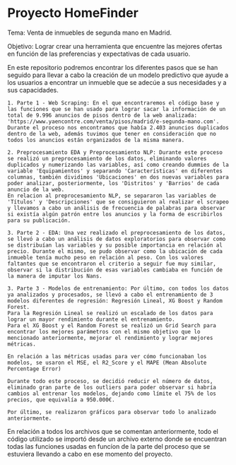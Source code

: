 # Proyecto HomeFinder

Tema: Venta de inmuebles de segunda mano en Madrid.

Objetivo: Lograr crear una herramienta que encuentre las mejores ofertas en función de las preferencias y expectativas de cada usuario.

En este repositorio podremos encontrar los diferentes pasos que se han seguido para llevar a cabo la creación de un modelo predictivo que ayude a los usuarios a encontrar un inmueble que se adecúe a sus necesidades y a sus capacidades.

    1. Parte 1 - Web Scraping: En el que encontraremos el código base y las funciones que se han usado para lograr sacar la información de un total de 9.996 anuncios de pisos dentro de la web analizada: 'https://www.yaencontre.com/venta/pisos/madrid/e-segunda-mano.com'. Durante el proceso nos encontramos que había 2.403 anuncios duplicados dentro de la web, además tuvimos que tener en consideración que no todos los anuncios están organizados de la misma manera. 
    
    2. Preprocesamiento EDA y Preprocesamiento NLP: Durante este proceso se realizó un preprocesamiento de los datos, eliminando valores duplicados y numerizando las variables, así como creando dummies de la variable 'Equipamientos' y separando 'Características' en diferentes columnas, también dividimos 'Ubicaciones' en dos nuevas variables para poder analizar, posteriormente, los 'Distritos' y 'Barrios' de cada anuncio de la web. 
    En relacion al preprocesamiento NLP, se separaron las variables de 'Títulos' y 'Descripciones' que se consiguieron al realizar el scrapeo y llevamos a cabo un análisis de frecuencia de palabras para observar si existía algún patrón entre los anuncios y la forma de escribirlos para su publicación. 

    3. Parte 2 - EDA: Una vez realizado el preprocesamiento de los datos, se llevó a cabo un análisis de datos exploratorios para observar como se distribuían las variables y su posible importancia en relación al precio. Durante el mismo, se pudo observar como la ubicación de cada inmueble tenía mucho peso en relación al peso. Con los valores faltantes que se encontraron el criterio a seguir fue muy similar, observar si la distribución de esas variables cambiaba en función de la manera de imputar los Nans.
    
    3. Parte 3 - Modelos de entrenamiento: Por último, con todos los datos ya analizados y procesados, se llevó a cabo el entrenamiento de 3 modelos diferentes de regresión: Regresión Lineal, XG Boost y Random Forest. 
    Para la Regresión Lineal se realizó un escalado de los datos para lograr un mayor rendimiento durante el entrenamiento.
    Para el XG Boost y el Random Forest se realizó un Grid Search para encontrar los mejores parámetros con el mismo objetivo que lo mencionado anteriormente, mejorar el rendimiento y lograr mejores métricas.

    En relación a las métricas usadas para ver cómo funcionaban los modelos, se usaron el MSE, el R2_Score y el MAPE (Mean Absolute Percentage Error)

    Durante todo este proceso, se decidió reducir el número de datos, eliminado gran parte de los outliers para poder observar si habría cambios al entrenar los modelos, dejando como límite el 75% de los precios, que equivalía a 950.000€.

    Por último, se realizaron gráficos para observar todo lo analizado anteriormente.

En relación a todos los archivos que se comentan anteriormente, todo el código utilizado se importó desde un archivo externo donde se encuentran todas las funciones usadas en funcíon de la parte del proceso que se estuviera llevando a cabo en ese momento del proyecto.
